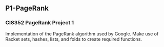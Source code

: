 ## P1-PageRank
### CIS352 PageRank Project 1
Implementation of the PageRank algorithm used by Google. Make use of Racket sets, hashes, lists, and folds to create required functions.
